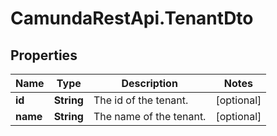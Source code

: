 # CamundaRestApi.TenantDto

## Properties
Name | Type | Description | Notes
------------ | ------------- | ------------- | -------------
**id** | **String** | The id of the tenant. | [optional] 
**name** | **String** | The name of the tenant. | [optional] 
